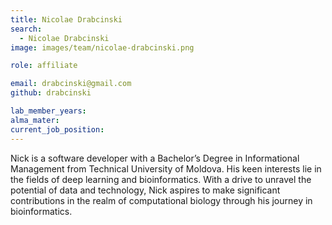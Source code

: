 ```yaml
---
title: Nicolae Drabcinski
search:
  - Nicolae Drabcinski
image: images/team/nicolae-drabcinski.png

role: affiliate

email: drabcinski@gmail.com
github: drabcinski

lab_member_years: 
alma_mater: 
current_job_position: 
---
```


Nick is a software developer with a Bachelor’s Degree in Informational Management from Technical University of Moldova. His keen interests lie in the fields of deep learning and bioinformatics. With a drive to unravel the potential of data and technology, Nick aspires to make significant contributions in the realm of computational biology through his journey in bioinformatics.
